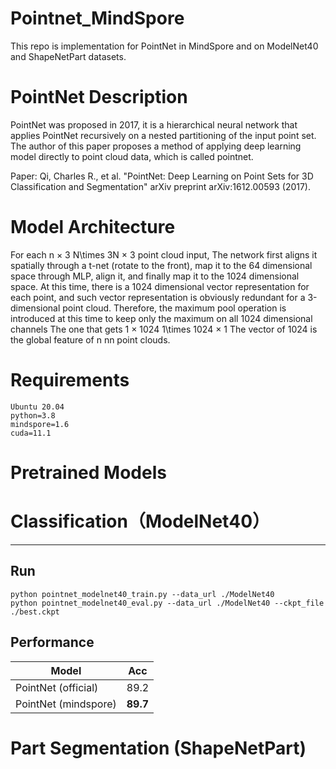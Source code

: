# Pointnet_MindSpore
This repo is implementation for PointNet in MindSpore and on ModelNet40 and ShapeNetPart datasets.
# PointNet Description
PointNet was proposed in 2017, it is a hierarchical neural network that applies PointNet recursively on a nested partitioning of the input point set. The author of this paper proposes a method of applying deep learning model directly to point cloud data, which is called pointnet.

Paper: Qi, Charles R., et al. "PointNet: Deep Learning on Point Sets for 3D Classification and Segmentation" arXiv preprint arXiv:1612.00593 (2017).
# Model Architecture
For each n × 3 N\times 3N × 3 point cloud input, The network first aligns it spatially through a t-net (rotate to the front), map it to the 64 dimensional space through MLP, align it, and finally map it to the 1024 dimensional space. At this time, there is a 1024 dimensional vector representation for each point, and such vector representation is obviously redundant for a 3-dimensional point cloud. Therefore, the maximum pool operation is introduced at this time to keep only the maximum on all 1024 dimensional channels The one that gets 1 × 1024 1\times 1024 × 1 The vector of 1024 is the global feature of n nn point clouds.
# Requirements
```
Ubuntu 20.04
python=3.8
mindspore=1.6
cuda=11.1
```

# Pretrained Models

# Classification（ModelNet40）
***
## Run
```
python pointnet_modelnet40_train.py --data_url ./ModelNet40
python pointnet_modelnet40_eval.py --data_url ./ModelNet40 --ckpt_file ./best.ckpt
```
## Performance
|Model  | Acc |
|--|--|
| PointNet (official) | 89.2 |
| PointNet (mindspore) | **89.7** |

# Part Segmentation (ShapeNetPart)
